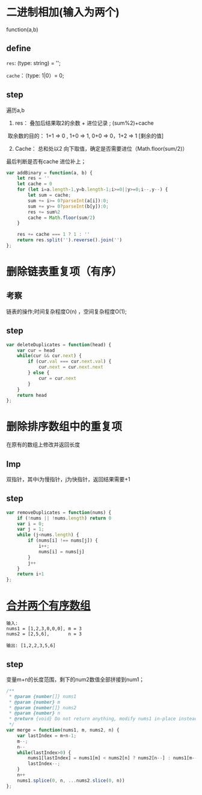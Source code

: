 # 二进制相加(输入为两个)

function(a,b)

## define

`res`: (type: string) = '';

`cache`：（type: 1|0）= 0;

## step

遍历a,b

1. res： 叠加后结果取2的余数 + 进位记录 ; (sum%2)+cache

​	取余数的目的： 1+1 => 0 , 1+0 => 1, 0+0 => 0，1+2 => 1 [剩余的值]

2. Cache： 总和处以2 向下取值，确定是否需要进位（Math.floor(sum/2)）

最后判断是否有cache 进位补上；

```javascript
var addBinary = function(a, b) {
    let res = ''
    let cache = 0
    for (let i=a.length-1,y=b.length-1;i>=0||y>=0;i--,y--) {
        let sum = cache;
        sum += i>= 0?parseInt(a[i]):0;
        sum += y>= 0?parseInt(b[y]):0;
        res += sum%2
        cache = Math.floor(sum/2)        
    }
    
    res += cache === 1 ? 1 : ''
    return res.split('').reverse().join('')
};
```



# 删除链表重复项（有序）

## 考察

链表的操作;时间复杂程度O(n) ，空间复杂程度O(1);

## step

```javascript
var deleteDuplicates = function(head) {
    var cur = head
    while(cur && cur.next) {
        if (cur.val === cur.next.val) {
            cur.next = cur.next.next
        } else {
            cur = cur.next
        }
    }
    return head
};
```

# 删除排序数组中的重复项

在原有的数组上修改并返回长度

## Imp

双指针，其中i为慢指针，j为快指针，返回结果需要+1

## step

```javascript
var removeDuplicates = function(nums) {
    if (!nums || !nums.length) return 0
    var i = 0;
    var j = 1;
    while (j<nums.length) {
        if (nums[i] !== nums[j]) {
            i++;
            nums[i] = nums[j]
        }
        j++
    }
    return i+1
};
```

# [合并两个有序数组](https://leetcode-cn.com/problems/merge-sorted-array/)

```
输入:
nums1 = [1,2,3,0,0,0], m = 3
nums2 = [2,5,6],       n = 3

输出: [1,2,2,3,5,6]
```

## step

变量m+n的长度范围，剩下的num2数值全部拼接到num1；

```javascript
/**
 * @param {number[]} nums1
 * @param {number} m
 * @param {number[]} nums2
 * @param {number} n
 * @return {void} Do not return anything, modify nums1 in-place instead.
 */
var merge = function(nums1, m, nums2, n) {
    var lastIndex = m+n-1;
    m--;
    n--
    while(lastIndex>0) {
        nums1[lastIndex] = nums1[m] < nums2[n] ? nums2[n--] : nums1[m--]
        lastIndex--;
    }
    n++
    nums1.splice(0, n, ...nums2.slice(0, n))
};
```

